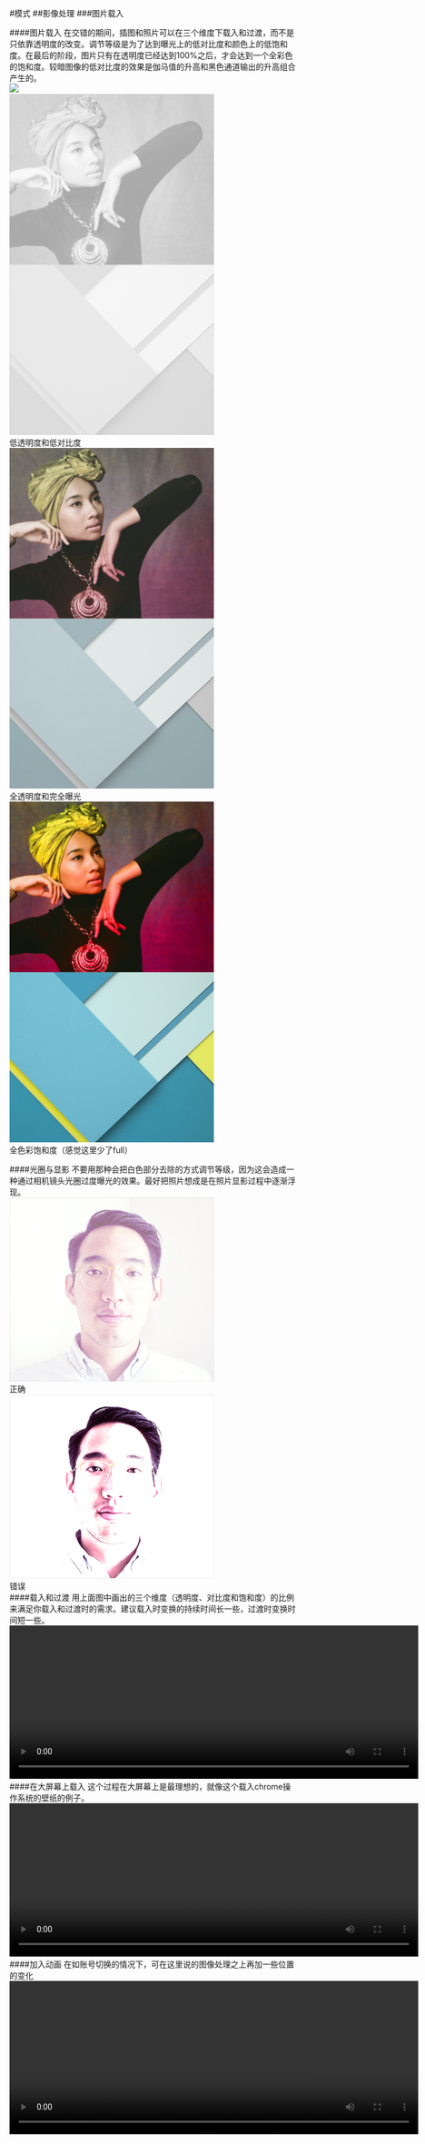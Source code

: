 ﻿#模式
##影像处理
###图片载入

####图片载入
在交错的期间，插图和照片可以在三个维度下载入和过渡，而不是只依靠透明度的改变。调节等级是为了达到曝光上的低对比度和颜色上的低饱和度。在最后的阶段，图片只有在透明度已经达到100%之后，才会达到一个全彩色的饱和度。较暗图像的低对比度的效果是伽马值的升高和黑色通道输出的升高组合产生的。   
![](images/patterns-imagetreatment-imageload1_large_mdpi.png)
<br>
![](images/patterns-imagetreatment-imageload2_large_mdpi.png)
<br>
低透明度和低对比度                        
![](images/patterns-imagetreatment-imageload3_large_mdpi.png)
<br>
全透明度和完全曝光       
![](images/patterns-imagetreatment-imageload4_large_mdpi.png)
<br>
全色彩饱和度（感觉这里少了full）   

####光圈与显影
不要用那种会把白色部分去除的方式调节等级，因为这会造成一种通过相机镜头光圈过度曝光的效果。最好把照片想成是在照片显影过程中逐渐浮现。    
![](images/patterns-imagetreatment-aperturevsdevelopment1-yes-no_large_mdpi.png)
<br>
正确  
![](images/patterns-imagetreatment-aperturevsdevelopment2-yes-no_large_mdpi.png)
<br>
错误  
####载入和过渡
用上面图中画出的三个维度（透明度、对比度和饱和度）的比例来满足你载入和过渡时的需求。建议载入时变换的持续时间长一些，过渡时变换时间短一些。    
<video width="720" height="270" src="http://materialdesign.qiniudn.com/videos/patterns-imagerytreatment-load-transition_large_xhdpi.webm" controls="controls"></video>
####在大屏幕上载入
这个过程在大屏幕上是最理想的，就像这个载入chrome操作系统的壁纸的例子。
<video width="720" height="270" src="http://materialdesign.qiniudn.com/videos/patterns-imagerytreatment-load-transition-desktop_large_xhdpi.webm" controls="controls"></video>
####加入动画
在如账号切换的情况下，可在这里说的图像处理之上再加一些位置的变化
<video width="720" height="270" src="http://materialdesign.qiniudn.com/videos/patterns-imagerytreatment-adding-animation_large_xhdpi.webm" controls="controls"></video>




